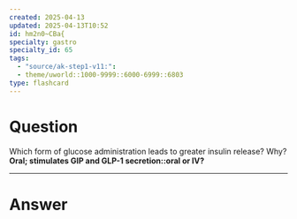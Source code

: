 ```yaml
---
created: 2025-04-13
updated: 2025-04-13T10:52
id: hm2n0~CBa{
specialty: gastro
specialty_id: 65
tags:
  - "source/ak-step1-v11:": 
  - theme/uworld::1000-9999::6000-6999::6803
type: flashcard
---
```


# Question
Which form of glucose administration leads to greater insulin release? Why?    **Oral; stimulates GIP and GLP-1 secretion::oral or IV?**

---

# Answer
